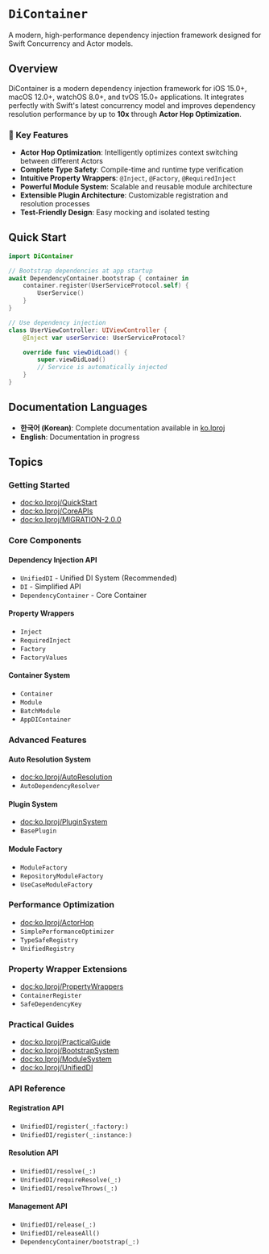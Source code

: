 # ``DiContainer``

A modern, high-performance dependency injection framework designed for Swift Concurrency and Actor models.

## Overview

DiContainer is a modern dependency injection framework for iOS 15.0+, macOS 12.0+, watchOS 8.0+, and tvOS 15.0+ applications. It integrates perfectly with Swift's latest concurrency model and improves dependency resolution performance by up to **10x** through **Actor Hop Optimization**.

### 🚀 Key Features

- **Actor Hop Optimization**: Intelligently optimizes context switching between different Actors
- **Complete Type Safety**: Compile-time and runtime type verification
- **Intuitive Property Wrappers**: `@Inject`, `@Factory`, `@RequiredInject`
- **Powerful Module System**: Scalable and reusable module architecture
- **Extensible Plugin Architecture**: Customizable registration and resolution processes
- **Test-Friendly Design**: Easy mocking and isolated testing

## Quick Start

```swift
import DiContainer

// Bootstrap dependencies at app startup
await DependencyContainer.bootstrap { container in
    container.register(UserServiceProtocol.self) {
        UserService()
    }
}

// Use dependency injection
class UserViewController: UIViewController {
    @Inject var userService: UserServiceProtocol?

    override func viewDidLoad() {
        super.viewDidLoad()
        // Service is automatically injected
    }
}
```

## Documentation Languages

- **한국어 (Korean)**: Complete documentation available in [ko.lproj](ko.lproj/)
- **English**: Documentation in progress

## Topics

### Getting Started

- <doc:ko.lproj/QuickStart>
- <doc:ko.lproj/CoreAPIs>
- <doc:ko.lproj/MIGRATION-2.0.0>

### Core Components

#### Dependency Injection API
- ``UnifiedDI`` - Unified DI System (Recommended)
- ``DI`` - Simplified API
- ``DependencyContainer`` - Core Container

#### Property Wrappers
- ``Inject``
- ``RequiredInject``
- ``Factory``
- ``FactoryValues``

#### Container System
- ``Container``
- ``Module``
- ``BatchModule``
- ``AppDIContainer``

### Advanced Features

#### Auto Resolution System
- <doc:ko.lproj/AutoResolution>
- ``AutoDependencyResolver``

#### Plugin System
- <doc:ko.lproj/PluginSystem>
- ``BasePlugin``

#### Module Factory
- ``ModuleFactory``
- ``RepositoryModuleFactory``
- ``UseCaseModuleFactory``

### Performance Optimization

- <doc:ko.lproj/ActorHop>
- ``SimplePerformanceOptimizer``
- ``TypeSafeRegistry``
- ``UnifiedRegistry``

### Property Wrapper Extensions

- <doc:ko.lproj/PropertyWrappers>
- ``ContainerRegister``
- ``SafeDependencyKey``

### Practical Guides

- <doc:ko.lproj/PracticalGuide>
- <doc:ko.lproj/BootstrapSystem>
- <doc:ko.lproj/ModuleSystem>
- <doc:ko.lproj/UnifiedDI>

### API Reference

#### Registration API
- ``UnifiedDI/register(_:factory:)``
- ``UnifiedDI/register(_:instance:)``

#### Resolution API
- ``UnifiedDI/resolve(_:)``
- ``UnifiedDI/requireResolve(_:)``
- ``UnifiedDI/resolveThrows(_:)``

#### Management API
- ``UnifiedDI/release(_:)``
- ``UnifiedDI/releaseAll()``
- ``DependencyContainer/bootstrap(_:)``